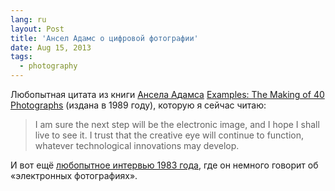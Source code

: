 ```yaml
---
lang: ru
layout: Post
title: 'Ансел Адамс о цифровой фотографии'
date: Aug 15, 2013
tags:
  - photography
---
```


Любопытная цитата из книги [Ансела Адамса](/blog/4022) [Examples: The Making of 40 Photographs](http://www.amazon.com/gp/product/082121750X/?tag=artesapesphot-20) (издана в 1989 году), которую я сейчас читаю:

> I am sure the next step will be the electronic image, and I hope I shall live to see it. I trust that the creative eye will continue to function, whatever technological innovations may develop.

И вот ещё [любопытное интервью 1983 года](http://youtu.be/IWhQGU2RYuM), где он немного говорит об «электронных фотографиях».
